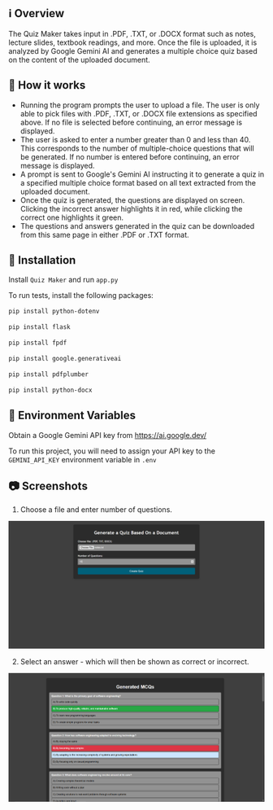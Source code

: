 
## :information_source: Overview

The Quiz Maker takes input in .PDF, .TXT, or .DOCX format such as notes, lecture slides, textbook readings, and more. Once the file is uploaded, it is analyzed by Google Gemini AI and generates a multiple choice quiz based on the content of the uploaded document. 

## :book: How it works

- Running the program prompts the user to upload a file. The user is only able to pick files with .PDF, .TXT, or .DOCX file extensions as specified above. If no file is selected before continuing, an error message is displayed. 
- The user is asked to enter a number greater than 0 and less than 40. This corresponds to the number of multiple-choice questions that will be generated. If no number is entered before continuing, an error message is displayed. 
- A prompt is sent to Google's Gemini AI instructing it to generate a quiz in a specified multiple choice format based on all text extracted from the uploaded document. 
- Once the quiz is generated, the questions are displayed on screen. Clicking the incorrect answer highlights it in red, while clicking the correct one highlights it green. 
- The questions and answers generated in the quiz can be downloaded from this same page in either .PDF or .TXT format.

## :arrow_down_small: Installation

Install `Quiz Maker` and run `app.py`

To run tests, install the following packages:

```bash
pip install python-dotenv
```
```bash
pip install flask
```
```bash
pip install fpdf
```
```bash
pip install google.generativeai
```
```bash
pip install pdfplumber
```
```bash
pip install python-docx
```


## :key: Environment Variables

Obtain a Google Gemini API key from https://ai.google.dev/

To run this project, you will need to assign your  API key to the  `GEMINI_API_KEY` environment variable in `.env`


## :camera: Screenshots

1. Choose a file and enter number of questions.

![Pic 1](https://raw.githubusercontent.com/haiderwaheed/Quiz-Generator-Using-Machine-Learning/refs/heads/main/Screenshots/Capture0.PNG)

2. Select an answer - which will then be shown as correct or incorrect.

![Pic 2](https://raw.githubusercontent.com/haiderwaheed/Quiz-Generator-Using-Machine-Learning/refs/heads/main/Screenshots/Capture1.PNG)
